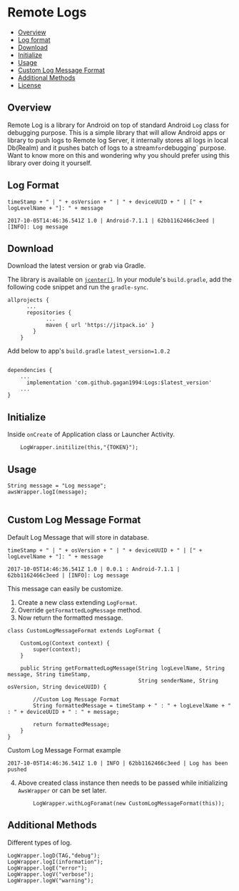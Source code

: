 # Remote Logs

* [Overview](#overview)
* [Log format](#log-format)
* [Download](#download)
* [Initialize](#initialize)
* [Usage](#usage)
* [Custom Log Message Format](#custom-log-message-format)
* [Additional Methods](#additional-methods)
* [License](https://github.com/gagan1994/AwsLogWrapper/blob/master/LICENSE)

## Overview
Remote Log is a library for Android on top of standard Android `Log` class for debugging purpose.
This is a simple library that will allow Android apps or library to push logs to Remote log Server, it internally stores all logs 
in local Db(Realm) and it pushes batch of logs to a stream` for `debugging` purpose. Want to know more on this and wondering why you should prefer using this library over doing it yourself.


## Log Format
```
timeStamp + " | " + osVersion + " | " + deviceUUID + " | [" + logLevelName + "]: " + message
```
```
2017-10-05T14:46:36.541Z 1.0 | Android-7.1.1 | 62bb1162466c3eed | [INFO]: Log message
```

## Download
Download the latest version or grab via Gradle.

The library is available on [`jcenter()`](http://jcenter.bintray.com/com/hypertrack/hyperlog/). In your module's `build.gradle`, add the following code snippet and run the `gradle-sync`.

```
allprojects {
      ...
      repositories {
			...
			maven { url 'https://jitpack.io' }
		}
	}   
```

Add below to app's `build.gradle` `latest_version=1.0.2`

```

dependencies {
    ...
	  implementation 'com.github.gagan1994:Logs:$latest_version'
    ...
}
```

## Initialize
Inside `onCreate` of Application class or Launcher Activity.

        LogWrapper.initilize(this,"{TOKEN}");


## Usage
```
String message = "Log message";
awsWrapper.logI(message);
                
```
## Custom Log Message Format
Default Log Message that will store in database.
```
timeStamp + " | " + osVersion + " | " + deviceUUID + " | [" + logLevelName + "]: " + message
```
```
2017-10-05T14:46:36.541Z 1.0 | 0.0.1 : Android-7.1.1 | 62bb1162466c3eed | [INFO]: Log message
```
This message can easily be customize.
1. Create a new class extending `LogFormat`.
2. Override `getFormattedLogMessage` method.
3. Now return the formatted message.
```
class CustomLogMessageFormat extends LogFormat {

    CustomLog(Context context) {
        super(context);
    }

    public String getFormattedLogMessage(String logLevelName, String message, String timeStamp,
                                         String senderName, String osVersion, String deviceUUID) {
                                         
        //Custom Log Message Format                                
        String formattedMessage = timeStamp + " : " + logLevelName + " : " + deviceUUID + " : " + message;
        
        return formattedMessage;
    }
}

```
Custom Log Message Format example
```
2017-10-05T14:46:36.541Z 1.0 | INFO | 62bb1162466c3eed | Log has been pushed

```
4. Above created class instance then needs to be passed while initializing `AwsWrapper` or can be set later.
```
        LogWrapper.withLogForamat(new CustomLogMessageFormat(this));
   ```
     
## Additional Methods
 Different types of log.
```
LogWrapper.logD(TAG,"debug");
LogWrapper.logI(information");
LogWrapper.logE("error");
LogWrapper.logV("verbose");
LogWrapper.logW("warning");
```





